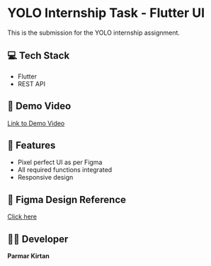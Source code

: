 # YOLO Internship Task - Flutter UI

This is the submission for the YOLO internship assignment.

## 💻 Tech Stack
- Flutter
- REST API

## 🎥 Demo Video
[Link to Demo Video](https://drive.google.com/file/d/1txRt-IOIJ4i5fygl39K0P6S8DXrVseLs/view?usp=sharing)

## 📱 Features
- Pixel perfect UI as per Figma
- All required functions integrated
- Responsive design

## 🔗 Figma Design Reference
[Click here](https://www.figma.com/design/Bt4RVAPxsiVJDw6wZvpfn2/YOLO-Task-Jan-25?node-id=0-1&t=NfrKJVbuJIUuTAJ1-1)

## 🧑‍💻 Developer
**Parmar Kirtan**
